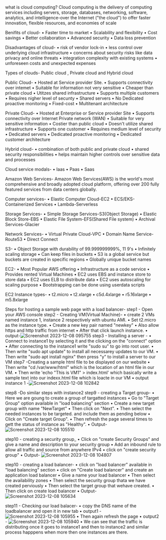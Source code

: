 what is cloud computing?
Cloud computing is the delivery of computing services including servers, storage, databases, networking, software, analytics, and intelligence-over the Internet ("the cloud") to offer faster innovation, flexible resources, and economies of scale

Benifits of cloud-
• Faster time to market
• Scalability and flexibility
• Cost savings
• Better collaboration
• Advanced security
• Data loss prevention

Disadvantages of cloud-
• risk of vendor lock-in
• less control over underlying cloud infrastructure
• concerns about security risks like data privacy and online threats
• integration complexity with existing systems
• unforeseen costs and unexpected expenses

Types of clouds- Public cloud , Private cloud and Hybrid cloud

Public Cloud-
• Hosted at Service provider Site.
• Supports connectivity over intemet
• Suitable for information not very sensitive
• Cheaper than private cloud
• Utitzes shared infrastructure
• Supports multiple customers
• Requires nigher level of secunty
• Shared servers
• No Dedicated proactive monitoring
• Fixed-cost
• Multitenant architecture

Private Cloud-
• Hosted at Enterprise or Service provider Site
• Supports connectivity over Internet Private network (WAN)
• Suitable for very sensitive information
• Costier than public cloud
• Doesn't utilize shared infrastructure
• Supports one customer
• Requines medium level of security
• Dedicated servers
• Dedicated proactive monitoring
• Dedicated customer architecture

Hybrid cloud-
• combination of both public and private cloud
• shared security responsibilities
• helps maintain higher controls over sensitive data and processes

Cloud service modals-
• Iaas
• Paas
• Saas

Amazon Web Services-
Amazon Web Services(AWS) is the world's most comprehensive and broadly adopted cloud platform, offering over 200 fully featured services from data centers globally.

Computer services-
• Elastic Computer Cloud-EC2
• ECS/EKS-Containerized Services
• Lambda-Serverless

Storage Services-
• Simple Storage Services-S3(Object Storage)
• Elastic Block Store-EBS
• Elastic File System-EFS(Shared File system)
• Archival Services-Glacier

Network Services-
• Virtual Private Cloud-VPC
• Domain Name Service-Route53
• Direct Connect



S3-
• Object Storage with durability of 99.999999999%, 11 9's
• Infinitely scaling storage
• Can keep files in buckets
• S3 is a global service but buckets are created in specific regions
• Globally unique bucket names

EC2-
• Most Popular AWS offering
• Infrastructure as a code service
• Provides rented Virtual Machines
• EC2 uses EBS and instance store to store data
• EC2 uses ELB to distribute data
• EC2 uses autoscaling for scaling purpose
• Bootstrapping can be done using userdata scripts

EC2 Instance types-
• t2.micro
• t2.xlarge
• c5d.4xlarge
• r5.16xlarge
• m5.8xlarge


Steps for hosting a sample web page with  a load balancer-
step1 - Open your AWS console
step2 - Creating VM(Virtual Machine)-
    • create 2 VMs named instance 1, instance 2 respectively with ubuntu AMI.
    • Set t2.micro as the instance type.
    • Create a new key pair named "newkey"
    • Also allow https and http traffic from internet
    • After that click launch instance.
    • output-![Screenshot 2023-12-08 095755](https://github.com/userramanujan/notes/assets/145014171/4a153003-77c3-4e25-a0a1-4849e6b644fc)
step3 - Installing a server -
     • Connect to instance1 by selecting it and the clicking on the "connect" option 
     • After connecting to the instance1 write "sudo su" to go into root user.
     • Then write "sudo apt update" to install all necessarey updates to our VM.
     • Then write "sudo apt install nginx" then press "y" to install a server to our VM
step7 -Creating a sample html file to be displayed on our website
    • Then write "cd /var/www/html" which is the location of an html file in our VM.
    • Then write 'echo "This is VM1" > index.html' which basically write a sample text into our indexx.html file which is loacte in our VM
    • output instance 1 -![Screenshot 2023-12-08 102842](https://github.com/userramanujan/notes/assets/145014171/c05a6ec7-2564-4f81-90ca-907298406663)

step8 -Do similar steps with instance2
step9 - creating a Target group-
      • Here we are goung to create a group of targatted instances
      • Go to "Target Group" option available in "load balancing" section
      • Create a new target group with  name "NewTarget"
      • Then click on "Next".
      • Then select the needed instances to be targeted. and include them as pending below
      • Click on "Create target Group".
      • Then refresh the page several times to gett the status of instance as "Healthy".
      • Output- ![Screenshot 2023-12-08 105510](https://github.com/userramanujan/notes/assets/145014171/3d2ade16-a4c9-4ebc-a302-88b8c0a1d8d5)

step10 - creating a security group_
      • Click on "create Security Groups" and give a name and description to your security group
      • Add an inbound rule to allow all traffic and source from anywhere IPv4
      • click on "create security group"
      • Output- ![Screenshot 2023-12-08 104807](https://github.com/userramanujan/notes/assets/145014171/93723989-a928-4056-a9dd-15d8e30e44e6)

step10 - creating a load balancer-
      • click on "load balancer" available in "load balancing" section
      • click on "Create load balancer" and create an application load balancer
      • Give a name your load balancer
      • Then select the availability zones
      • Then select the security group thata we have created perviously
      • Then select the target group that wehave created.
      • Then click on create load balancer
      • Output- ![Screenshot 2023-12-08 105634](https://github.com/userramanujan/notes/assets/145014171/9c35fcf8-b6ce-410f-a18f-8aaf27476b6d)

step11 - Checking our load balacer-
      • copy the DNS name of the loadbalancer and open it in new tab 
      • output1 -![Screenshot 2023-12-08 105955](https://github.com/userramanujan/notes/assets/145014171/48bd16fc-3469-4dfd-8839-6b84f51e3599)
      • Then again refresh the page
      • output2 - ![Screenshot 2023-12-08 105940](https://github.com/userramanujan/notes/assets/145014171/37dd07e8-f277-4bf0-aaa7-69753ee56f44)
      • We can see that  the traffic is distributing once it goes to instance1 and then to instance2 and similar process happpens when more then one instances are there.
